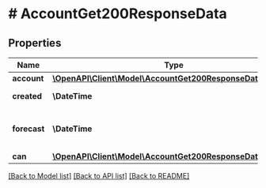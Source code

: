 # # AccountGet200ResponseData

## Properties

Name | Type | Description | Notes
------------ | ------------- | ------------- | -------------
**account** | [**\OpenAPI\Client\Model\AccountGet200ResponseDataAccount**](AccountGet200ResponseDataAccount.md) |  | [optional]
**created** | **\DateTime** | Account create date | [optional]
**forecast** | **\DateTime** | The shutdown forecast date | [optional]
**can** | [**\OpenAPI\Client\Model\AccountGet200ResponseDataCan**](AccountGet200ResponseDataCan.md) |  | [optional]

[[Back to Model list]](../../README.md#models) [[Back to API list]](../../README.md#endpoints) [[Back to README]](../../README.md)
